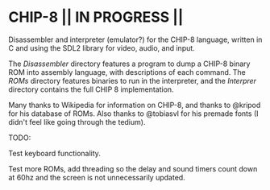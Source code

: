 # CHIP-8   || IN PROGRESS ||
Disassembler and interpreter (emulator?) for the CHIP-8 language, written in C and using the SDL2 library for video, audio, and input. 

The *Disassembler* directory features a program to dump a CHIP-8 binary ROM into assembly language, with descriptions of each command. The *ROMs* directory features binaries to run in the interpreter, and the *Interprer* directory contains the full CHIP 8 implementation. 

Many thanks to Wikipedia for information on CHIP-8, and thanks to @kripod for his database of ROMs. Also thanks to @tobiasvl for his premade fonts (I didn't feel like going through the tedium). 

TODO: 

Test keyboard functionality.

Test more ROMs, add threading so the delay and sound timers count down at 60hz and the screen is not unnecessarily updated. 
